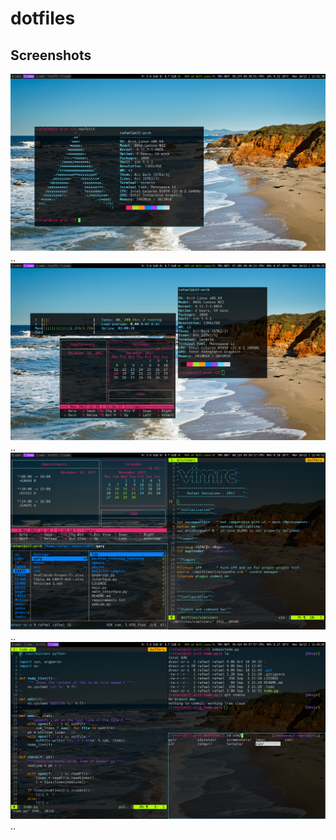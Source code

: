 # dotfiles

## Screenshots

![Screenshot1](screenshots/01.png)..
![Screenshot2](screenshots/02.png)..
![Screenshot3](screenshots/03.png)..
![Screenshot4](screenshots/04.png)..



